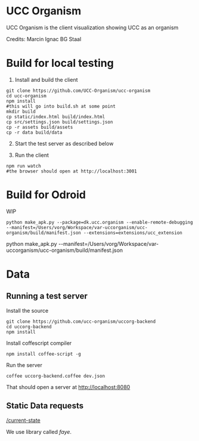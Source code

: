 # UCC Organism

UCC Organism is the client visualization showing UCC as an organism

Credits:
Marcin Ignac
BG Staal

# Build for local testing

1. Install and build the client
```
git clone https://github.com/UCC-Organism/ucc-organism
cd ucc-organism
npm install
#this will go into build.sh at some point
mkdir build
cp static/index.html build/index.html
cp src/settings.json build/settings.json
cp -r assets build/assets
cp -r data build/data
```

2. Start the test server as described below

3. Run the client
```
npm run watch
#the browser should open at http://localhost:3001
```

# Build for Odroid

WIP

```
python make_apk.py --package=dk.ucc.organism --enable-remote-debugging --manifest=/Users/vorg/Workspace/var-uccorganism/ucc-organism/build/manifest.json --extensions=extensions/ucc_extension
```

python make_apk.py --manifest=/Users/vorg/Workspace/var-uccorganism/ucc-organism/build/manifest.json

# Data

## Running a test server

Install the source

```
git clone https://github.com/ucc-organism/uccorg-backend
cd uccorg-backend
npm install
```

Install coffescript compiler

`npm install coffee-script -g`

Run the server

`coffee uccorg-backend.coffee dev.json`

That should open a server at [http://localhost:8080]()

## Static Data requests

[/current-state](http://localhost:8080/current-state)

We use library called *faye*.